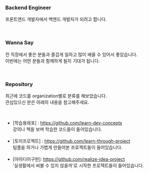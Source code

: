 ### Backend Engineer

프론트엔드 개발자에서 백엔드 개발자가 되려고 합니다. <br />

<br />

### Wanna Say
전 직장에서 좋은 분들과 즐겁게 일하고 많이 배울 수 있어서 좋았습니다. <br />
이번에는 어떤 분들과 함께하게 될지 기대가 됩니다.


<br />

### Repository
최근에 코드를 organization별로 분류를 해보았습니다. <br />
관심있으신 분은 아래의 내용을 참고해주세요.

<br />

- [학습용레포] : https://github.com/learn-dev-concepts <br />
  강의나 책을 보며 학습한 코드들이 들어있습니다. <br />
  <br />
- [토이프로젝트] : https://github.com/learn-through-project <br />
  팀플을 하거나 가볍게 만들어본 프로젝트들이 들어있습니다. <br />
  <br />
- [아이디어구현]: https://github.com/realize-idea-project <br />
  '실생활에서 써볼 수 있지 않을까'로 시작한 프로젝트들이 들어있습니다. <br />


<br />

